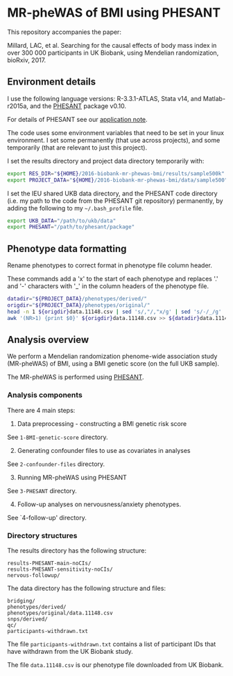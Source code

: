
# MR-pheWAS of BMI using PHESANT

This repository accompanies the paper:

Millard, LAC, et al. Searching for the causal effects of body mass index in over 300 000 participants in UK Biobank, using Mendelian randomization, bioRxiv, 2017.


## Environment details

I use the following language versions: R-3.3.1-ATLAS, Stata v14, and Matlab-r2015a, and the [PHESANT](https://github.com/MRCIEU/PHESANT) package v0.10.

For details of PHESANT see our [application note](https://academic.oup.com/ije/advance-article/doi/10.1093/ije/dyx204/4347232).

The code uses some environment variables that need to be set in your linux environment. 
I set some permanently (that use across projects), and some temporarily (that are relevant to just this project).

I set the results directory and project data directory temporarily with:
```bash
export RES_DIR="${HOME}/2016-biobank-mr-phewas-bmi/results/sample500k"
export PROJECT_DATA="${HOME}/2016-biobank-mr-phewas-bmi/data/sample500"
```

I set the IEU shared UKB data directory, and the PHESANT code directory (i.e. my path to the code from the PHESANT git repository) permanently, by adding the following to my `~/.bash_profile` file.

```bash
export UKB_DATA="/path/to/ukb/data"
export PHESANT="/path/to/phesant/package"
```


## Phenotype data formatting

Rename phenotypes to correct format in phenotype file column header.

These commands add a 'x' to the start of each phenotype and replaces '.' and '-' characters with '_' in the column headers of the phenotype file.

```bash
datadir="${PROJECT_DATA}/phenotypes/derived/"
origdir="${PROJECT_DATA}/phenotypes/original/"
head -n 1 ${origdir}data.11148.csv | sed 's/,"/,"x/g' | sed 's/-/_/g' | sed 's/\./_/g' > ${datadir}data.11148-phesant_header.csv
awk '(NR>1) {print $0}' ${origdir}data.11148.csv >> ${datadir}data.11148-phesant_header.csv
```



## Analysis overview

We perform a Mendelian randomization phenome-wide association study (MR-pheWAS) of BMI, using a BMI genetic score (on the full UKB sample).

The MR-pheWAS is performed using [PHESANT](https://github.com/MRCIEU/PHESANT).


### Analysis components

There are 4 main steps:

1. Data preprocessing - constructing a BMI genetic risk score

See `1-BMI-genetic-score` directory.

2. Generating confounder files to use as covariates in analyses

See `2-confounder-files` directory.

3. Running MR-pheWAS using PHESANT

See `3-PHESANT` directory.

4. Follow-up analyses on nervousness/anxiety phenotypes.

See `4-follow-up' directory.


### Directory structures

The results directory has the following structure:

```
results-PHESANT-main-noCIs/
results-PHESANT-sensitivity-noCIs/
nervous-followup/
```

The data directory has the following structure and files:

```
bridging/
phenotypes/derived/
phenotypes/original/data.11148.csv
snps/derived/
qc/
participants-withdrawn.txt
```

The file `participants-withdrawn.txt` contains a list of participant IDs that have withdrawn from the UK Biobank study.

The file `data.11148.csv` is our phenotype file downloaded from UK Biobank.

